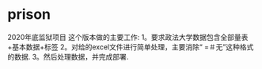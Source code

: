 # prison
2020年底监狱项目
这个版本做的主要工作:
1。要求政法大学数据包含全部量表+基本数据+标签
2。对给的excel文件进行简单处理，主要消除“ =＃无”这种格式的数据.
3。然后处理数据，并完成部署.
